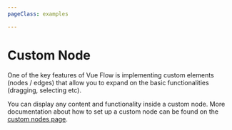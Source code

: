 ```yaml
---
pageClass: examples

---
```


# Custom Node

One of the key features of Vue Flow is implementing custom elements (nodes / edges) that allow you to expand on the basic functionalities (dragging, selecting etc).

You can display any content and functionality inside a custom node. More documentation about how to set
up a custom node can be found on the [custom nodes page](/guide/node.html#custom-nodes/).

<div class="mt-6">
  <client-only>
    <Suspense>
      <Repl example="customNode"></Repl>
    </Suspense>
  </client-only>
</div>
